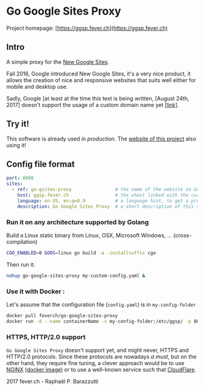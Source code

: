 # Go Google Sites Proxy
Project homepage: [https://ggsp.fever.ch](https://ggsp.fever.ch)

## Intro

A simple proxy for the [New Google Sites](https://sites.google.com/new).

Fall 2016, Google introduced New Google Sites, it's a very nice product, it allows the creation of nice and responsive websites that suits well either for mobile and desktop use.

Sadly, Google [at least at the time this text is being written, [August 24th, 2017] doesn't support the usage of a custom domain name yet [[link]](https://productforums.google.com/forum/#!topic/sites/44_WTQ44MJk).

## Try it!

This software is already used *in production*. The [website of this project](https://ggsp.fever.ch/) also using it!

## Config file format

```yaml
port: 8080
sites:
  - ref: go-gsites-proxy                # the name of the website on Google Sites
    host: ggsp.fever.ch                 # the vhost linked with the current site
    language: en-US, en;q=0.9           # a language hint, to get a properly localized page
    description: Go Google Sites Proxy  # a short description of this site
``` 

### Run it on any architecture supported by Golang

Build a Linux static binary from Linux, OSX, Microsoft Windows, ... (cross-compilation)

``` bash
CGO_ENABLED=0 GOOS=linux go build -a -installsuffix cgo
```
Then run it:
``` bash
nohup go-google-sites-proxy my-custom-config.yaml &
``` 

### Use it with Docker :

Let's assume that the configuration file (```config.yaml```) is in ```my-config-folder```

```bash
docker pull feverch/go-google-sites-proxy
docker run -d --name containerName -v my-config-folder:/etc/ggsp/ -p 80:8080 feverch/go-google-sites-proxy
```

### HTTPS, HTTP/2.0 support

`Go Google Sites Proxy` doesn't support yet, and might never, HTTPS and HTTP/2.0 protocols. Since these protocols are nowadays *a must*, but on the other hand, they require fine tuning, a clever approach would be to use [NGINX](https://www.nginx.org) [(docker image)](https://hub.docker.com/_/nginx/) or to use a well-known service such that [CloudFlare](https://www.cloudflare.com). 


2017 fever.ch - Raphaël P. Barazzutti 